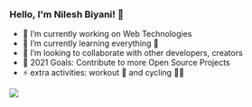 ### Hello, I'm Nilesh Biyani! 👋

- 🔭 I’m currently working on Web Technologies
- 🌱 I’m currently learning everything 🤣
- 👯 I’m looking to collaborate with other developers, creators
- 🥅 2021 Goals: Contribute to more Open Source Projects
- ⚡ extra activities: workout 💪 and cycling 🚴‍♂️ 

<img src="https://github-readme-stats.vercel.app/api?username=NileshBiyani&&show_icons=true&title_color=ffffff&icon_color=bb2acf&text_color=ffffff&bg_color=151515">
